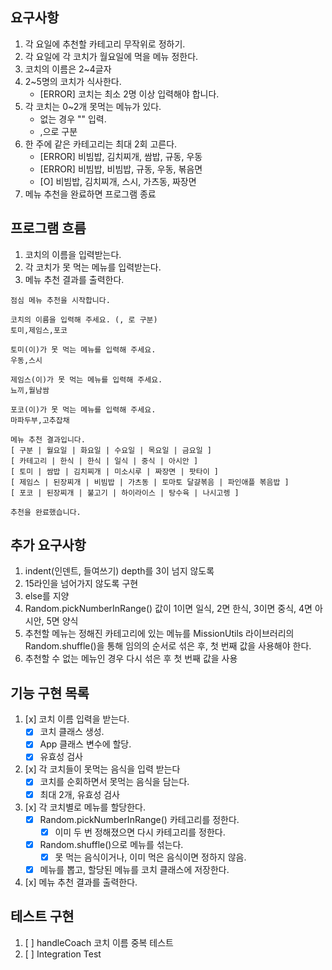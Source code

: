 ## 요구사항

1. 각 요일에 추천할 카테고리 무작위로 정하기.
2. 각 요일에 각 코치가 월요일에 먹을 메뉴 정한다.
3. 코치의 이름은 2~4글자
4. 2~5명의 코치가 식사한다.
   - [ERROR] 코치는 최소 2명 이상 입력해야 합니다.
5. 각 코치는 0~2개 못먹는 메뉴가 있다.
   - 없는 경우 "" 입력.
   - ,으로 구분
6. 한 주에 같은 카테고리는 최대 2회 고른다.
   - [ERROR] 비빔밥, 김치찌개, 쌈밥, 규동, 우동
   - [ERROR] 비빔밥, 비빔밥, 규동, 우동, 볶음면
   - [O] 비빔밥, 김치찌개, 스시, 가츠동, 짜장면
7. 메뉴 추천을 완료하면 프로그램 종료

## 프로그램 흐름

1. 코치의 이름을 입력받는다.
2. 각 코치가 못 먹는 메뉴를 입력받는다.
3. 메뉴 추천 결과를 출력한다.

```
점심 메뉴 추천을 시작합니다.

코치의 이름을 입력해 주세요. (, 로 구분)
토미,제임스,포코

토미(이)가 못 먹는 메뉴를 입력해 주세요.
우동,스시

제임스(이)가 못 먹는 메뉴를 입력해 주세요.
뇨끼,월남쌈

포코(이)가 못 먹는 메뉴를 입력해 주세요.
마파두부,고추잡채

메뉴 추천 결과입니다.
[ 구분 | 월요일 | 화요일 | 수요일 | 목요일 | 금요일 ]
[ 카테고리 | 한식 | 한식 | 일식 | 중식 | 아시안 ]
[ 토미 | 쌈밥 | 김치찌개 | 미소시루 | 짜장면 | 팟타이 ]
[ 제임스 | 된장찌개 | 비빔밥 | 가츠동 | 토마토 달걀볶음 | 파인애플 볶음밥 ]
[ 포코 | 된장찌개 | 불고기 | 하이라이스 | 탕수육 | 나시고렝 ]

추천을 완료했습니다.
```

## 추가 요구사항

1. indent(인덴트, 들여쓰기) depth를 3이 넘지 않도록
2. 15라인을 넘어가지 않도록 구현
3. else를 지양
4. Random.pickNumberInRange() 값이 1이면 일식, 2면 한식, 3이면 중식, 4면 아시안, 5면 양식
5. 추천할 메뉴는 정해진 카테고리에 있는 메뉴를 MissionUtils 라이브러리의 Random.shuffle()을 통해 임의의 순서로 섞은 후, 첫 번째 값을 사용해야 한다.
6. 추천할 수 없는 메뉴인 경우 다시 섞은 후 첫 번째 값을 사용

## 기능 구현 목록

1. [x] 코치 이름 입력을 받는다.
   - [x] 코치 클래스 생성.
   - [x] App 클래스 변수에 할당.
   - [x] 유효성 검사
2. [x] 각 코치들이 못먹는 음식을 입력 받는다
   - [x] 코치를 순회하면서 못먹는 음식을 담는다.
   - [x] 최대 2개, 유효성 검사
3. [x] 각 코치별로 메뉴를 할당한다.
   - [x] Random.pickNumberInRange() 카테고리를 정한다.
     - [x] 이미 두 번 정해졌으면 다시 카테고리를 정한다.
   - [x] Random.shuffle()으로 메뉴를 섞는다.
     - [x] 못 먹는 음식이거나, 이미 먹은 음식이면 정하지 않음.
   - [x] 메뉴를 뽑고, 할당된 메뉴를 코치 클래스에 저장한다.
4. [x] 메뉴 추천 결과를 출력한다.

## 테스트 구현

1. [ ] handleCoach 코치 이름 중복 테스트
2. [ ] Integration Test
